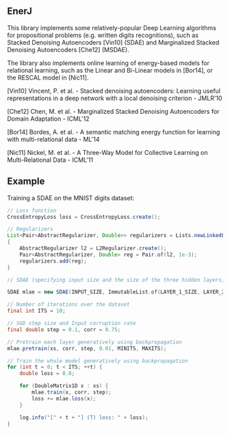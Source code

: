 ## EnerJ

This library implements some relatively-popular Deep Learning algorithms for propositional problems (e.g. written digits recognitions), such as Stacked Denoising Autoencoders [Vin10] (SDAE) and Marginalized Stacked Denoising Autoencoders [Che12] (MSDAE).

The library also implements online learning of energy-based models for relational learning, such as the Linear and Bi-Linear models in [Bor14], or the RESCAL model in [Nic11].

[Vin10] Vincent, P. et al. - Stacked denoising autoencoders: Learning useful representations in a deep network with a local denoising criterion - JMLR'10

[Che12] Chen, M. et al. - Marginalized Stacked Denoising Autoencoders for Domain Adaptation - ICML'12

[Bor14] Bordes, A. et al. - A semantic matching energy function for learning with multi-relational data - ML'14

[Nic11] Nickel, M. et al. - A Three-Way Model for Collective Learning on Multi-Relational Data - ICML'11

## Example

Training a SDAE on the MNIST digits dataset:

```java
// Loss function
CrossEntropyLoss loss = CrossEntropyLoss.create();

// Regularizers
List<Pair<AbstractRegularizer, Double>> regularizers = Lists.newLinkedList();
{
	AbstractRegularizer l2 = L2Regularizer.create();
	Pair<AbstractRegularizer, Double> reg = Pair.of(l2, 1e-3);
	regularizers.add(reg);
}

// SDAE (specifying input size and the size of the three hidden layers; Sigmoid is the activation function of choice)

SDAE mlae = new SDAE(INPUT_SIZE, ImmutableList.of(LAYER_1_SIZE, LAYER_2_SIZE, LAYER_3_SIZE), Sigmoid.create(), loss, regularizers, RandomUtils.getPRNG());

// Number of iterations over the dataset
final int ITS = 10;

// SGD step size and Input corruption rate
final double step = 0.1, corr = 0.75;

// Pretrain each layer generatively using backpropagation
mlae.pretrain(xs, corr, step, 0.01, MINITS, MAXITS);

// Train the whole model generatively using backpropagation
for (int t = 0; t < ITS; ++t) {
	double loss = 0.0;

	for (DoubleMatrix1D x : xs) {
		mlae.train(x, corr, step);
		loss += mlae.loss(x);
	}

	log.info("[" + t + "] (T) loss: " + loss);
}
```
